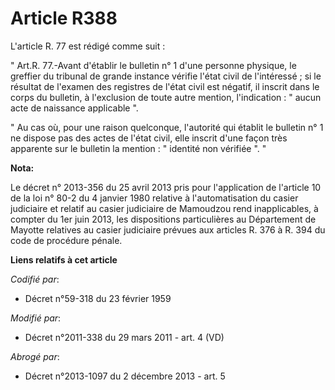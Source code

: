 # Article R388

L'article R. 77 est rédigé comme suit : 

" Art.R. 77.-Avant d'établir le bulletin n° 1 d'une personne physique, le greffier du   tribunal de grande instance  vérifie
l'état civil de l'intéressé ; si le résultat de l'examen des registres de l'état civil est négatif, il inscrit dans le corps
du bulletin, à l'exclusion de toute autre mention, l'indication : " aucun acte de naissance applicable ". 

" Au cas où, pour une raison quelconque, l'autorité qui établit le bulletin n° 1 ne dispose pas des actes de l'état civil,
elle inscrit d'une façon très apparente sur le bulletin la mention : " identité non vérifiée ". "

**Nota:**

Le décret n° 2013-356 du 25 avril 2013 pris pour l'application de l'article 10 de la loi n° 80-2 du 4 janvier 1980 relative à
l'automatisation du casier judiciaire et relatif au casier judiciaire de Mamoudzou rend inapplicables, à compter du 1er juin
2013, les dispositions particulières au Département de Mayotte relatives au casier judiciaire prévues aux articles R. 376 à
R. 394 du code de procédure pénale.

**Liens relatifs à cet article**

_Codifié par_:

  - Décret n°59-318 du 23 février 1959

_Modifié par_:

  - Décret n°2011-338 du 29 mars 2011 - art. 4 (VD)

_Abrogé par_:

  - Décret n°2013-1097 du 2 décembre 2013 - art. 5
